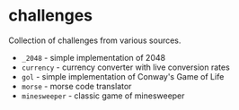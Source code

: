 # challenges
Collection of challenges from various sources.

  * `_2048` - simple implementation of 2048
  * `currency` - currency converter with live conversion rates
  * `gol` - simple implementation of Conway's Game of Life
  * `morse` - morse code translator
  * `minesweeper` - classic game of minesweeper